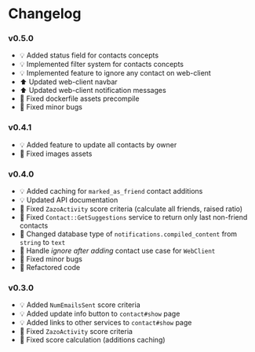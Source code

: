 # Changelog

### v0.5.0
- :bulb: Added status field for contacts concepts
- :bulb: Implemented filter system for contacts concepts
- :bulb: Implemented feature to ignore any contact on web-client
- :arrow_up: Updated web-client navbar
- :arrow_up: Updated web-client notification messages
- :hammer: Fixed dockerfile assets precompile
- :hammer: Fixed minor bugs

### v0.4.1
- :bulb: Added feature to update all contacts by owner
- :hammer: Fixed images assets

### v0.4.0
- :bulb: Added caching for `marked_as_friend` contact additions
- :bulb: Updated API documentation
- :hammer: Fixed `ZazoActivity` score criteria (calculate all friends, raised ratio)
- :hammer: Fixed `Contact::GetSuggestions` service to return only last non-friend contacts
- :hammer: Changed database type of `notifications.compiled_content` from `string` to `text`
- :hammer: Handle *ignore after adding* contact use case for `WebClient`
- :hammer: Fixed minor bugs
- :hammer: Refactored code

### v0.3.0
- :bulb: Added `NumEmailsSent` score criteria
- :bulb: Added update info button to `contact#show` page
- :bulb: Added links to other services to `contact#show` page
- :hammer: Fixed `ZazoActivity` score criteria
- :hammer: Fixed score calculation (additions caching)

